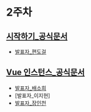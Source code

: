 2주차
======================
[시작하기_공식문서](https://kr.vuejs.org/v2/guide/index.html)
-----------------------
- [발표자_편도걸](./시작하기_편도걸.md)

[Vue 인스턴스_공식문서](https://kr.vuejs.org/v2/guide/instance.html)
-----------------------
- [발표자_배소희](./Vue_인스턴스_배소희.pdf)
- [발표자_이지현]
- [발표자_장인천](./Vue_인스턴스_장인천.pdf)
